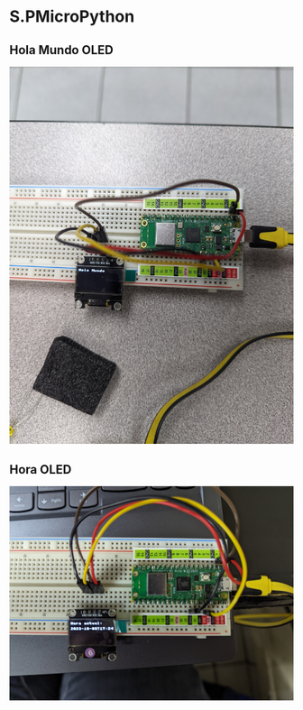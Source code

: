 # S.PMicroPython
## Hola Mundo OLED
![HolaMundoOLED](PXL_20231006_004844207.jpg)
## Hora OLED
![HolaMundoOLED](PXL_20231010_002613554.jpg)
